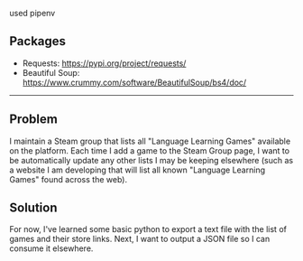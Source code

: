 used pipenv

## Packages
- Requests: https://pypi.org/project/requests/
- Beautiful Soup: https://www.crummy.com/software/BeautifulSoup/bs4/doc/

- - - - - 
## Problem

I maintain a Steam group that lists all "Language Learning Games" available on the platform. Each time I add a game to the Steam Group page, I want to be automatically update any other lists I may be keeping elsewhere (such as a website I am developing that will list all known "Language Learning Games" found across the web).

## Solution

For now, I've learned some basic python to export a text file with the list of games and their store links. Next, I want to output a JSON file so I can consume it elsewhere.